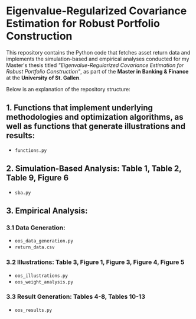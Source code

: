 # Eigenvalue-Regularized Covariance Estimation for Robust Portfolio Construction

This repository contains the Python code that fetches asset return data and implements the simulation-based and empirical analyses conducted for my Master's thesis titled *"Eigenvalue-Regularized Covariance Estimation for Robust Portfolio Construction"*, as part of the **Master in Banking & Finance** at the **University of St. Gallen**.

Below is an explanation of the repository structure:

## 1. Functions that implement underlying methodologies and optimization algorithms, as well as functions that generate illustrations and results:
- `functions.py`

## 2. Simulation-Based Analysis: Table 1, Table 2, Table 9, Figure 6
- `sba.py`

## 3. Empirical Analysis:

### 3.1 Data Generation:
- `oos_data_generation.py`
- `return_data.csv`

### 3.2 Illustrations: Table 3, Figure 1, Figure 3, Figure 4, Figure 5
- `oos_illustrations.py`
- `oos_weight_analysis.py`

### 3.3 Result Generation: Tables 4-8, Tables 10-13
- `oos_results.py`
